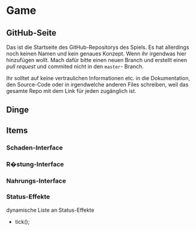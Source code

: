 # Game

## GitHub-Seite

Das ist die Startseite des GitHub-Repositorys des Spiels. Es hat allerdings noch keinen Namen und kein genaues Konzept. Wenn ihr irgendwas hier hinzufügen wollt. Mach dafür bitte einen neuen Branch und erstellt einen _pull request_ und commited nicht in den `master`- Branch.

Ihr solltet auf keine vertraulichen Informationen etc. in die Dokumentation, den Source-Code oder in irgendwelche anderen Files schreiben, weil das gesamte Repo mit dem Link für jeden zugänglich ist.

## Dinge

## Items

### Schaden-Interface

### R�stung-Interface

### Nahrungs-Interface

### Status-Effekte

dynamische Liste an Status-Effekte

* tick\(\);

